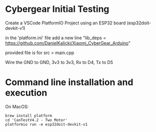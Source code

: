# Cybergear Initial Testing 

Create a VSCode PlatformIO Project using an ESP32 board (esp32doit-devkit-v1)

in the 'platform.ini' file add a new line "lib_deps = https://github.com/DanielKalicki/Xiaomi_CyberGear_Arduino"

provided file is for src > main.cpp

Wire the GND to GND, 3v3 to 3v3, Rx to D4, Tx to D5


# Command line installation and execution

On MacOS:

    brew install platform
    cd 'CanTestV4.2 - Two Motor'
    platformio run -e esp32doit-devkit-v1
